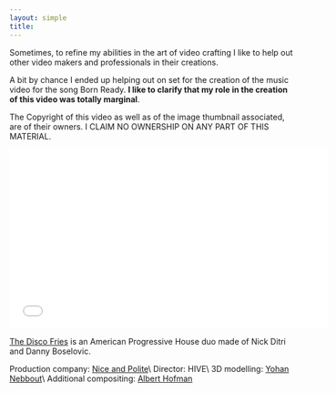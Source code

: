```yaml
---
layout: simple
title:
---
```


Sometimes, to refine my abilities in the art of video crafting I like to
help out other video makers and professionals in their creations.

A bit by chance I ended up helping out on set for the creation of the music
video for the song Born Ready. **I like to clarify that my role in the creation
of this video was totally marginal**.

The Copyright of this video as well as of the image thumbnail associated, are of
their owners. I CLAIM NO OWNERSHIP ON ANY PART OF THIS MATERIAL.

<iframe width="560" height="315" src="//www.youtube.com/embed/mUEQ2aV26as?modestbranding=1&autohide=1&showinfo=0&controls=1" frameborder="0" allowfullscreen></iframe>


[The Disco Fries](https://en.wikipedia.org/wiki/The_Disco_Fries) is an American
Progressive House duo made of Nick Ditri and Danny Boselovic.

Production company: [Nice and Polite](http://www.niceandpolite.com)\\
Director: HIVE\\
3D modelling: [Yohan Nebbout](http://www.yohan3d.com)\\
Additional compositing: [Albert Hofman](http://alberthofman.com)
